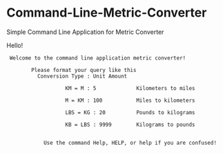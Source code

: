 # Command-Line-Metric-Converter
 Simple Command Line Application for Metric Converter



Hello! 

     Welcome to the command line application metric converter!

            Please format your query like this
              Conversion Type : Unit Amount

                       KM = M : 5             Kilometers to miles

                       M = KM : 100           Miles to kilometers

                       LBS = KG : 20          Pounds to kilograms

                       KB = LBS : 9999        Kilograms to pounds


                Use the command Help, HELP, or help if you are confused!


